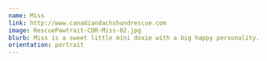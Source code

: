 ```yaml
---
name: Miss
link: http://www.canadiandachshundrescue.com
image: RescuePawtrait-CDR-Miss-02.jpg
blurb: Miss is a sweet little mini doxie with a big happy personality.
orientation: portrait
---
```

